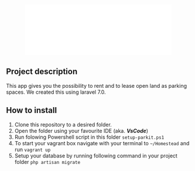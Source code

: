 <p align="center"><img src=".github\images\Logo.svg" width="400"></p>

## Project description
This app gives you the possibility to rent and to lease open land as parking spaces.
We created this using laravel 7.0.

## How to install
1. Clone this repository to a desired folder.
2. Open the folder using your favourite IDE (aka. _**VsCode**_)
3. Run folowing Powershell script in this folder
    ```setup-parkit.ps1```
4. To start your vagrant box navigate with your terminal to ```~/Homestead``` and run
    ```vagrant up```
5. Setup your database by running following command in your project folder
    ```php artisan migrate```
